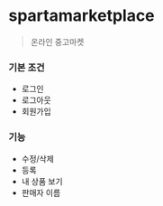 # spartamarketplace

> 온라인 중고마켓

### 기본 조건
- 로그인
- 로그아웃
- 회원가입

### 기능
- 수정/삭제
- 등록
- 내 상품 보기
- 판매자 이름
  
  
